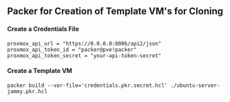 ## Packer for Creation of Template VM's for Cloning

#### Create a Credentials File
```
proxmox_api_url = "https://0.0.0.0:8006/api2/json"
proxmox_api_token_id = "packer@pve!packer"
proxmox_api_token_secret = "your-api-token-secret"
```

#### Create a Template VM
```
packer build --var-file='credentials.pkr.secret.hcl' ./ubuntu-server-jammy.pkr.hcl
```
